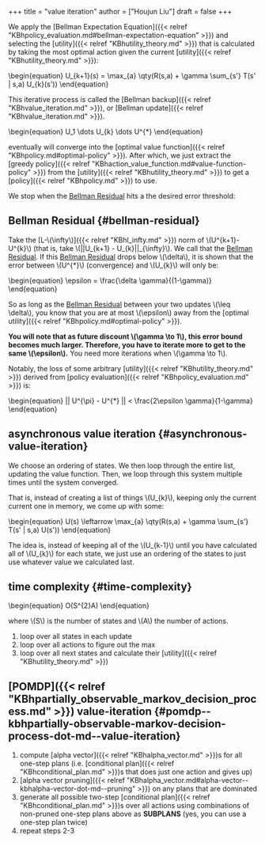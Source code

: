 +++
title = "value iteration"
author = ["Houjun Liu"]
draft = false
+++

We apply the [Bellman Expectation Equation]({{< relref "KBhpolicy_evaluation.md#bellman-expectation-equation" >}}) and selecting the [utility]({{< relref "KBhutility_theory.md" >}}) that is calculated by taking the most optimal action given the current [utility]({{< relref "KBhutility_theory.md" >}}):

\begin{equation}
U\_{k+1}(s) = \max\_{a} \qty(R(s,a) + \gamma \sum\_{s'} T(s' | s,a) U\_{k}(s'))
\end{equation}

This iterative process is called the [Bellman backup]({{< relref "KBhvalue_iteration.md" >}}), or [Bellman update]({{< relref "KBhvalue_iteration.md" >}}).

\begin{equation}
U\_1 \dots U\_{k} \dots U^{\*}
\end{equation}

eventually will converge into the [optimal value function]({{< relref "KBhpolicy.md#optimal-policy" >}}). After which, we just extract the [greedy policy]({{< relref "KBhaction_value_function.md#value-function-policy" >}}) from the [utility]({{< relref "KBhutility_theory.md" >}}) to get a [policy]({{< relref "KBhpolicy.md" >}}) to use.

We stop when the [Bellman Residual](#bellman-residual) hits a the desired error threshold:


## Bellman Residual {#bellman-residual}

Take the [L-\\(\infty\\)]({{< relref "KBhl_infty.md" >}}) norm of \\(U^{k+1}-U^{k}\\) (that is, take \\(||U\_{k+1} - U\_{k}||\_{\infty}\\). We call that the [Bellman Residual](#bellman-residual). If this [Bellman Residual](#bellman-residual) drops below \\(\delta\\), it is shown that the error between \\(U^{\*}\\) (convergence) and \\(U\_{k}\\) will only be:

\begin{equation}
\epsilon = \frac{\delta \gamma}{(1-\gamma)}
\end{equation}

So as long as the [Bellman Residual](#bellman-residual) between your two updates \\(\leq \delta\\), you know that you are at most \\(\epsilon\\) away from the [optimal utility]({{< relref "KBhpolicy.md#optimal-policy" >}}).

**You will note that as future discount \\(\gamma \to 1\\), this error bound becomes much larger. Therefore, you have to iterate more to get to the same \\(\epsilon\\).** You need more iterations when \\(\gamma \to 1\\).

Notably, the loss of some arbitrary [utility]({{< relref "KBhutility_theory.md" >}}) derived from [policy evaluation]({{< relref "KBhpolicy_evaluation.md" >}}) is:

\begin{equation}
|| U^{\pi} - U^{\*} || < \frac{2\epsilon \gamma}{1-\gamma}
\end{equation}


## asynchronous value iteration {#asynchronous-value-iteration}

We choose an ordering of states. We then loop through the entire list, updating the value function. Then, we loop through this system multiple times until the system converged.

That is, instead of creating a list of things \\(U\_{k}\\), keeping only the current current one in memory, we come up with some:

\begin{equation}
U(s) \leftarrow \max\_{a} \qty(R(s,a) + \gamma \sum\_{s'} T(s' | s,a) U(s'))
\end{equation}

The idea is, instead of keeping all of the \\(U\_{k-1}\\) until you have calculated all of \\(U\_{k}\\) for each state, we just use an ordering of the states to just use whatever value we calculated last.


## time complexity {#time-complexity}

\begin{equation}
O(S^{2}A)
\end{equation}

where \\(S\\) is the number of states and \\(A\\) the number of actions.

1.  loop over all states in each update
2.  loop over all actions to figure out the max
3.  loop over all next states and calculate their [utility]({{< relref "KBhutility_theory.md" >}})


## [POMDP]({{< relref "KBhpartially_observable_markov_decision_process.md" >}}) value-iteration {#pomdp--kbhpartially-observable-markov-decision-process-dot-md--value-iteration}

1.  compute [alpha vector]({{< relref "KBhalpha_vector.md" >}})s for all one-step plans (i.e. [conditional plan]({{< relref "KBhconditional_plan.md" >}})s that does just one action and gives up)
2.  [alpha vector pruning]({{< relref "KBhalpha_vector.md#alpha-vector--kbhalpha-vector-dot-md--pruning" >}}) on any plans that are dominated
3.  generate all possible two-step [conditional plan]({{< relref "KBhconditional_plan.md" >}})s over all actions using combinations of non-pruned one-step plans above as ****SUBPLANS**** (yes, you can use a one-step plan twice)
4.  repeat steps 2-3
